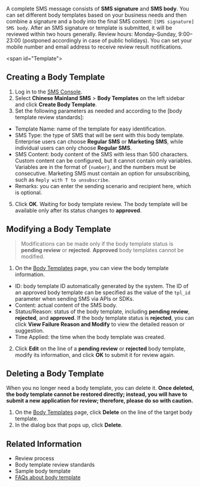 A complete SMS message consists of **SMS signature** and **SMS body**. You can set different body templates based on your business needs and then combine a signature and a body into the final SMS content: `[SMS signature] SMS body`.
After an SMS signature or template is submitted, it will be reviewed within two hours generally. Review hours: Monday–Sunday, 9:00–23:00 (postponed accordingly in case of public holidays). You can set your mobile number and email address to receive review result notifications.

<span id="Template"></span>
## Creating a Body Template
1. Log in to the [SMS Console](https://console.cloud.tencent.com/smsv2).
2. Select **Chinese Mainland SMS** > **Body Templates** on the left sidebar and click **Create Body Template**.
4. Set the following parameters as needed and according to the [body template review standards]:
 - Template Name: name of the template for easy identification.
 - SMS Type: the type of SMS that will be sent with this body template. Enterprise users can choose **Regular SMS** or **Marketing SMS**, while individual users can only choose **Regular SMS**.
 - SMS Content: body content of the SMS with less than 500 characters. Custom content can be configured, but it cannot contain only variables. Variables are in the format of `{number}`, and the numbers must be consecutive. Marketing SMS must contain an option for unsubscribing, such as `Reply with T to unsubscribe`.
 - Remarks: you can enter the sending scenario and recipient here, which is optional.
5. Click **OK**.
 Waiting for body template review. The body template will be available only after its status changes to **approved**.


## Modifying a Body Template
>Modifications can be made only if the body template status is **pending review** or **rejected**. **Approved** body templates cannot be modified.

1. On the [Body Templates](https://console.cloud.tencent.com/smsv2/csms-template) page, you can view the body template information.
 - ID: body template ID automatically generated by the system. The ID of an approved body template can be specified as the value of the `tpl_id` parameter when sending SMS via APIs or SDKs.
 - Content: actual content of the SMS body.
 - Status/Reason: status of the body template, including **pending review**, **rejected**, and **approved**. If the body template status is **rejected**, you can click **View Failure Reason and Modify** to view the detailed reason or suggestion.
 - Time Applied: the time when the body template was created.
2. Click **Edit** on the line of a **pending review** or **rejected** body template, modify its information, and click **OK** to submit it for review again.


## Deleting a Body Template
When you no longer need a body template, you can delete it. **Once deleted, the body template cannot be restored directly; instead, you will have to submit a new application for review; therefore, please do so with caution.**

1. On the [Body Templates](https://console.cloud.tencent.com/smsv2/csms-template) page, click **Delete** on the line of the target body template.
2. In the dialog box that pops up, click **Delete**.

## Related Information

- Review process
- Body template review standards
- Sample body template
- [FAQs about body template](https://intl.cloud.tencent.com/document/product/382/13301)
